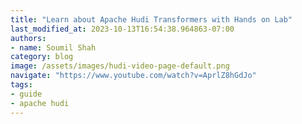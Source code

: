 ```yaml
---
title: "Learn about Apache Hudi Transformers with Hands on Lab"
last_modified_at: 2023-10-13T16:54:38.964863-07:00
authors:
- name: Soumil Shah
category: blog
image: /assets/images/hudi-video-page-default.png
navigate: "https://www.youtube.com/watch?v=AprlZ8hGdJo"
tags:
- guide
- apache hudi
---
```

